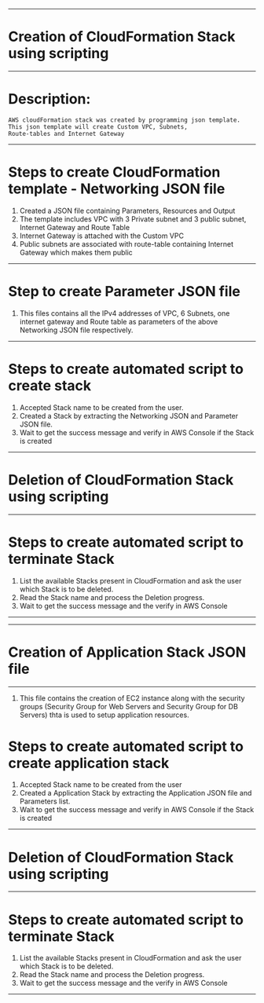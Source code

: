 ------------------------------------------------------------------------------------------------------------------------------------------
# Creation of CloudFormation Stack using scripting
------------------------------------------------------------------------------------------------------------------------------------------
# Description: 

    AWS cloudFormation stack was created by programming json template. This json template will create Custom VPC, Subnets,
    Route-tables and Internet Gateway
------------------------------------------------------------------------------------------------------------------------------------------
# Steps to create CloudFormation template - Networking JSON file

 1. Created a JSON file containing Parameters, Resources and Output
 2. The template includes VPC with 3 Private subnet and 3 public subnet, Internet Gateway and Route Table
 3. Internet Gateway is attached with the Custom VPC
 4. Public subnets are associated with route-table containing Internet Gateway which makes them public

------------------------------------------------------------------------------------------------------------------------------------------
# Step to create Parameter JSON file
    
1.  This files contains all the IPv4 addresses of VPC, 6 Subnets, one internet gateway and Route table as parameters of the
    above Networking JSON file respectively. 
------------------------------------------------------------------------------------------------------------------------------------------ 
# Steps to create automated script to create stack

1. Accepted Stack name to be created from the user.
2. Created a Stack by extracting the Networking JSON and Parameter JSON file.
3. Wait to get the success message and verify in AWS Console if the Stack is created
------------------------------------------------------------------------------------------------------------------------------------------
# Deletion of CloudFormation Stack using scripting
------------------------------------------------------------------------------------------------------------------------------------------
#  Steps to create automated script to terminate Stack 

1. List the available Stacks present in CloudFormation and ask the user which Stack is to be deleted.
2. Read the Stack name and process the Deletion progress.
3. Wait to get the success message and the verify in AWS Console
----------------------------------------------------------------------------------------------------------------------------------------

----------------------------------------------------------------------------------------------------------------------------------------

# Creation of Application Stack JSON file

----------------------------------------------------------------------------------------------------------------------------------------

1. This file contains the creation of EC2 instance along with the security groups (Security Group for Web Servers and Security Group for DB Servers) thta is used to setup application resources. 

# Steps to create automated script to create application stack

1. Accepted Stack name to be created from the user
2. Created a Application Stack by extracting the Application JSON file and Parameters list.
3.  Wait to get the success message and verify in AWS Console if the Stack is created

----------------------------------------------------------------------------------------------------------------------------------------

# Deletion of CloudFormation Stack using scripting

----------------------------------------------------------------------------------------------------------------------------------------

#  Steps to create automated script to terminate Stack 

1. List the available Stacks present in CloudFormation and ask the user which Stack is to be deleted.
2. Read the Stack name and process the Deletion progress.
3. Wait to get the success message and the verify in AWS Console

----------------------------------------------------------------------------------------------------------------------------------------
